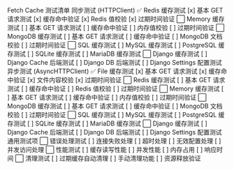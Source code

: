 Fetch Cache 测试清单
同步测试 (HTTPClient)
✅ Redis 缓存测试
[x] 基本 GET 请求测试
[x] 缓存命中验证
[x] Redis 值校验
[x] 过期时间验证
⬜ Memory 缓存测试
[ ] 基本 GET 请求测试
[ ] 缓存命中验证
[ ] 内存值校验
[ ] 过期时间验证
⬜ MongoDB 缓存测试
[ ] 基本 GET 请求测试
[ ] 缓存命中验证
[ ] MongoDB 文档校验
[ ] 过期时间验证
⬜ SQL 缓存测试
[ ] MySQL 缓存测试
[ ] PostgreSQL 缓存测试
[ ] SQLite 缓存测试
[ ] MariaDB 缓存测试
⬜ Django 缓存测试
[ ] Django Cache 后端测试
[ ] Django DB 后端测试
[ ] Django Settings 配置测试
异步测试 (AsyncHTTPClient)
✅ File 缓存测试
[x] 基本 GET 请求测试
[x] 缓存命中验证
[x] 文件内容校验
[x] 过期时间验证
⬜ Redis 缓存测试
[ ] 基本 GET 请求测试
[ ] 缓存命中验证
[ ] Redis 值校验
[ ] 过期时间验证
⬜ Memory 缓存测试
[ ] 基本 GET 请求测试
[ ] 缓存命中验证
[ ] 内存值校验
[ ] 过期时间验证
⬜ MongoDB 缓存测试
[ ] 基本 GET 请求测试
[ ] 缓存命中验证
[ ] MongoDB 文档校验
[ ] 过期时间验证
⬜ SQL 缓存测试
[ ] MySQL 缓存测试
[ ] PostgreSQL 缓存测试
[ ] SQLite 缓存测试
[ ] MariaDB 缓存测试
⬜ Django 缓存测试
[ ] Django Cache 后端测试
[ ] Django DB 后端测试
[ ] Django Settings 配置测试
通用测试项
⬜ 错误处理测试
[ ] 连接失败处理
[ ] 超时处理
[ ] 无效配置处理
[ ] 并发访问处理
⬜ 性能测试
[ ] 缓存读写性能
[ ] 并发性能
[ ] 内存占用
[ ] 响应时间
⬜ 清理测试
[ ] 过期缓存自动清理
[ ] 手动清理功能
[ ] 资源释放验证